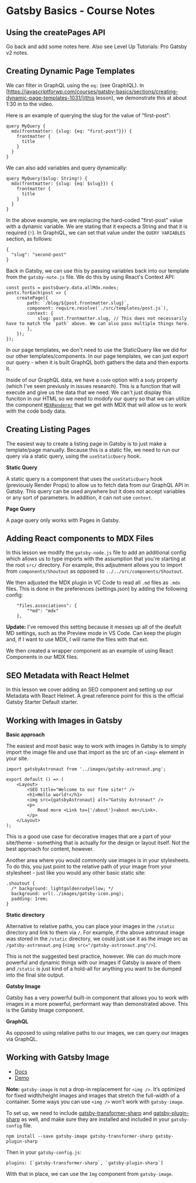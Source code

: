 # Gatsby Basics - Course Notes

## Using the createPages API

Go back and add some notes here. Also see Level Up Tutorials: Pro Gatsby v2 notes.

## Creating Dynamic Page Templates

We can filter in GraphQL using the `eq:` (see GraphIQL). In [https://javascriptforwp.com/courses/gatsby-basics/sections/creating-dynamic-page-templates-1031/](this lesson), we demonstrate this at about 1:30 in to the video.

Here is an example of querying the slug for the value of "first-post":

```
query MyQuery {
  mdx(frontmatter: {slug: {eq: "first-post"}}) {
    frontmatter {
      title
    }
  }
}
```

We can also add variables and query dynamically:

```
query MyQuery($slug: String!) {
  mdx(frontmatter: {slug: {eq: $slug}}) {
    frontmatter {
      title
    }
  }
}
```

In the above example, we are replacing the hard-coded "first-post" value with a dynamic variable. We are stating that it expects a String and that it is required (`!`). In GraphiQL, we can set that value under the `QUERY VARIABLES` section, as follows:

```
{
  "slug": "second-post"
}
```

Back in Gatsby, we can use this by passing variables back into our template from the `gatsby-note.js` file. We do this by using React's Context API:

```
const posts = postsQuery.data.allMdx.nodes;
posts.forEach(post => {
	createPage({
		path: `/blog/${post.frontmatter.slug}`,
		component: require.resolve(`./src/templates/post.js`),
		context: {
			slug: post.frontmatter.slug, // This does not necessarily have to match the `path` above. We can also pass multiple things here.
		},
	});
});
```

In our page templates, we don't need to use the StaticQuery like we did for our other templates/components. In our page templates, we can just export our query - when it is built GraphQL both gathers the data and then exports it.

Inside of our GraphQL data, we have a `code` option with a `body` property (which I've seen previusly in issues research). This is a function that will execute and give us the data that we need. We can't just display this funciton in our HTML so we need to modofy our query so that we can utilize the component [`MDXRenderer`](https://www.gatsbyjs.org/packages/gatsby-plugin-mdx/#mdxrenderer) that we get with MDX that will allow us to work with the code body data.

## Creating Listing Pages

The easiest way to create a listing page in Gatsby is to just make a template/page manually. Because this is a static file, we need to run our query via a static query, using the `useStaticQuery` hook.

**Static Query**

A static query is a component that uses the `useStaticQuery` hook (previously Render Props) to allow us to fetch data from our GraphQL API in Gatsby. This query can be used anywhere but it does not accept variables or any sort of parameters. In addition, it can not use `context`.

**Page Query**

A page query only works with Pages in Gatsby.

## Adding React components to MDX Files

In this lesson we modify the `gatsby-node.js` file to add an additional config which allows us to type imports with the assumption that you're starting at the root `src/` directory. For example, this adjsutment allows you to import from `components/Shoutout` as opposed to `../../src/components/Shoutout`.

We then adjusted the MDX plugin in VC Code to read all `.md` files as `.mdx` files. This is done in the preferences (settings.json) by adding the following config:

```
	"files.associations": {
		"*md": "mdx"
	},
```

**Update:** I've removed this setting because it messes up all of the deafult MD settings, such as the Preview mode in VS Code. Can keep the plugin and, if I want to use MDX, I will name the files with that ext.

We then created a wrapper component as an example of using React Components in our MDX files.

## SEO Metadata with React Helmet

In this lesson we cover adding an SEO component and setting up our Metadata with React Helmet. A great reference point for this is the official Gatsby Starter Default starter.

## Working with Images in Gatsby

**Basic approach**

The easiest and most basic way to work with images in Gatsby is to simply import the image file and use that import as the src of an `<img>` element in your site.

```
import gatsbyAstronaut from '../images/gatsby-astronaut.png';

export default () => (
	<Layout>
		<SEO title="Welcome to our fine site!" />
		<h1>Hello world!</h1>
		<img src={gatsbyAstronaut} alt="Gatsby Astronaut" />
		<p>
			Read more <Link to={'/about'}>about me</Link>.
		</p>
	</Layout>
);
```

This is a good use case for decorative images that are a part of your site/theme - something that is actually for the design or layout itself. Not the best approach for content, however.

Another area where you would commonly use images is in your stylesheets. To do this, you just point to the relative path of your image from your stylesheet - just like you would any other basic static site:

```
.shoutout {
  /* background: lightgoldenrodyellow; */
  background: url(../images/gatsby-icon.png);
  padding: 1rem;
}
```

**Static directory**

Alternative to relative paths, you can place your images in the `/static` directory and link to them via `/`. For example, if the above astronaut image was stored in the `/static` directory, we could just use it as the image src as `/gatsby-astronaut.png` (`<img src="/gatsby-astronaut.png"/>`).

This is not the suggested best practice, however. We can do much more powerful and dynamic things with our images if Gatsby is aware of them and `/static` is just kind of a hold-all for anything you want to be dumped into the final site output.

**Gatsby Image**

Gatsby has a very powerful built-in component that allows you to work with images in a more powerful, performant way than demonstrated above. This is the Gatsby Image component.

**GraphQL**

As opposed to using relative paths to our images, we can query our images via GraphQL.

## Working with Gatsby Image

- [Docs](https://www.gatsbyjs.org/packages/gatsby-image/)
- [Demo](https://using-gatsby-image.gatsbyjs.org/)

**Note:** `gatsby-image` is not a drop-in replacement for `<img />`. It’s optimized for fixed width/height images and images that stretch the full-width of a container. Some ways you can use `<img />` won’t work with `gatsby-image`.

To set up, we need to include [gatsby-transformer-sharp](https://www.gatsbyjs.org/packages/gatsby-transformer-sharp/) and [gatsby-plugin-sharp](https://www.gatsbyjs.org/packages/gatsby-plugin-sharp/) as well, and make sure they are installed and included in your `gatsby-config` file.

```
npm install --save gatsby-image gatsby-transformer-sharp gatsby-plugin-sharp
```

Then in your `gatsby-config.js`:

```
plugins: [`gatsby-transformer-sharp`, `gatsby-plugin-sharp`]
```

With that in place, we can use the `Img` component from `gatsby-image`.